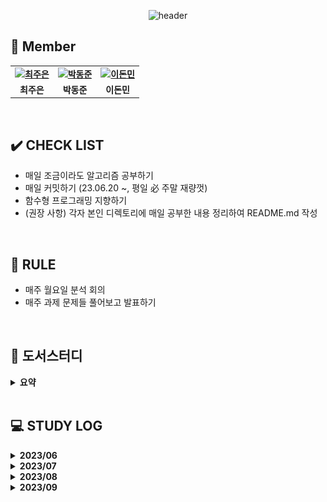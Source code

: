 <div align="center">
 
 ![header](https://capsule-render.vercel.app/api?type=waving&color=gradient&customColorList=10&height=320&section=header&text=Objectivist&fontSize=90&fontAlignY=35&desc=🐇%20Let's%20study%20together!&descAlignY=60)
 
</div>


 ## 👋 **Member**

<table align="center" style="font-weight : bold">
    <tr>
        <td align="center">
            <a href="https://github.com/loveStarDev">                 
                <img alt="최주은" src="https://avatars.githubusercontent.com/loveStarDev" width="200" />            
            </a>
        </td>
        <td align="center">
            <a href="https://github.com/dongjundev">                 
                <img alt="박동준" src="https://avatars.githubusercontent.com/dongjundev" width="200" />            
            </a>
        </td>
        <td align="center">
            <a href="https://github.com/dlehsals">                 
                <img alt="이돈민" src="https://avatars.githubusercontent.com/dlehsals" width="150" />            
            </a>
      </td>
    </tr>
    <tr>
        <td align="center">최주은</td>
        <td align="center">박동준</td>
        <td align="center">이돈민</td>
    </tr>
</table>

<br />

## ✔️ **CHECK LIST**  
- 매일 조금이라도 알고리즘 공부하기
- 매일 커밋하기 (23.06.20 ~, 평일 必 주말 재량껏)  
- 함수형 프로그래밍 지향하기  
- (권장 사항) 각자 본인 디렉토리에 매일 공부한 내용 정리하여 README.md 작성
  

<br />

## 📌 **RULE**  
 - 매주 월요일 분석 회의
 - 매주 과제 문제들 풀어보고 발표하기  

<br />


## 🌱 도서스터디

<details markdown="1">
<summary><strong> 요약 </strong></summary> 
  
|          기간           |    페이지    |              내용              | 도서명 | 비고 |
|:---------------------:|:---------:|:----------------------------:| :----: | :----: |
| 2023-07-03~2023-07-17 |  7P~25P   |    2장 객체 생성과 파괴 (아이템 1~3)    | ■ Effective Java | |
| 2023-07-17~2023-07-31 |  26P~35P  |    2장 객체 생성과 파괴 (아이템 4~6)    | ■ Effective Java | |
| 2023-07-31~2023-08-21 |  36P~50P  |    2장 객체 생성과 파괴 (아이템 7~9)    | ■ Effective Java | |
| 2023-08-21~2023-09-04 |  51P~76P  |   2장 객체 생성과 파괴 (아이템 10~12)   | ■ Effective Java | |
| 2023-09-04~2023-09-11 |  51P~76P  | 3장 모든 객체의 공통 메서드 (아이템 13~15) | ■ Effective Java | |
| 2023-09-11~2023-09-18 | 102P~114P |  4장 클래스와 인터페이스 (아이템 16~18)   | ■ Effective Java | |
| 2023-09-18~2023-09-25 | 122P~136P |  4장 클래스와 인터페이스 (아이템 19~21)   | ■ Effective Java | |

</details>
</br>

## 💻 STUDY LOG



<details markdown="1">
<summary><strong> 2023/06</strong></summary>
<br>
<table style="text-aling:center">
  <thead>
    <tr align="center">
     <th>주차</th>
     <th>종류</th>
     <th>레벨</th>
     <th>문제</th>
     <th>유형</th>
    </tr>
  </thead>
  <tbody>
   <tr align="center">
    <td rowspan="2">1주차<br>(2023/06/19 ~ 2023/06/26)</td>
    <td>프로그래머스</td>
    <td style="vertical-align:middle"><img src="./이미지/2.png" width="17"/></td>
    <td>
      <a href="https://school.programmers.co.kr/learn/courses/30/lessons/154540" target="_blank"> 무인도 여행 </a>
    </td>
    <td>DFS</td>
   </tr>
   <tr align="center">
    <td>백준</td>
    <td style="vertical-align:middle"><img src="./이미지/silver1.svg" width="17"/></td>
    <td>
     <a href="https://www.acmicpc.net/problem/2178" target="_blank"> 미로탐색 </a>
    </td>
    <td>BFS</td>
    </tr>
   <tr align="center">
    <td rowspan="2">2주차<br>(2023/06/26 ~ 2023/07/03)</td>
    <td>프로그래머스</td>
    <td style="vertical-align:middle"><img src="./이미지/3.png" width="17"/></td>
    <td>
      <a href="https://school.programmers.co.kr/learn/courses/30/lessons/1838" target="_blank"> 몸짱 트레이너 라이언의 고민 </a>
    </td>
    <td>카카오</td>
   </tr>
   <tr align="center">
    <td>백준</td>
    <td style="vertical-align:middle"><img src="./이미지/gold5.svg" width="17"/></td>
    <td>
     <a href="https://www.acmicpc.net/problem/2011" target="_blank"> 암호코드 </a>
    </td>
    <td>DP</td>
    </tr>
  </tbody>
</table>
</details>

<details markdown="1">
<summary><strong> 2023/07</strong></summary>
<br>
<table style="text-aling:center">
  <thead>
    <tr align="center">
     <th>주차</th>
     <th>종류</th>
     <th>레벨</th>
     <th>문제</th>
     <th>유형</th>
    </tr>
  </thead>
  <tbody>
   <tr align="center">
    <td rowspan="2">3주차<br>(2023/07/03 ~ 2023/07/10)</td>
    <td>프로그래머스</td>
    <td style="vertical-align:middle"><img src="./이미지/3.png" width="17"/></td>
    <td>
      <a href="https://school.programmers.co.kr/learn/courses/30/lessons/12979" target="_blank"> 기지국 설치 </a>
    </td>
    <td>Summer/Winter Coding(~2018)</td>
   </tr>
   <tr align="center">
    <td>백준</td>
    <td style="vertical-align:middle"><img src="./이미지/gold5.svg" width="17"/></td>
    <td>
     <a href="https://www.acmicpc.net/problem/1011" target="_blank"> Fly me to the Alpha Centauri </a>
    </td>
    <td>BFS</td>
   </tr>
  </tbody>
 <tr align="center">
    <td rowspan="3">4주차<br>(2023/07/10 ~ 2023/07/17)</td>
    <td>프로그래머스</td>
    <td style="vertical-align:middle"><img src="./이미지/3.png" width="17"/></td>
    <td>
      <a href="https://school.programmers.co.kr/learn/courses/30/lessons/132266" target="_blank"> 부대복귀 </a>
    </td>
    <td>연습문제</td>
   </tr>
   <tr align="center">
    <td>백준</td>
    <td style="vertical-align:middle"><img src="./이미지/gold5.svg" width="17"/></td>
    <td>
     <a href="https://www.acmicpc.net/problem/20165" target="_blank"> 인내의 도미노 장인 호석 </a>
    </td>
    <td>구현/시뮬레이션</td>
   </tr>
   <tr align="center">
    <td>백준</td>
    <td style="vertical-align:middle"><img src="./이미지/gold4.svg" width="17"/></td>
    <td>
     <a href="https://www.acmicpc.net/problem/11559" target="_blank"> Puyo Puyo </a>
    </td>
    <td>보너스</td>
   </tr>
   <tr align="center">
    <td rowspan="3">5주차<br>(2023/07/17 ~ 2023/07/24)</td>
    <td>프로그래머스</td>
    <td style="vertical-align:middle"><img src="./이미지/3.png" width="17"/></td>
    <td>
      <a href="https://school.programmers.co.kr/learn/courses/30/lessons/92344" target="_blank"> 파괴되지 않은 건물 </a>
    </td>
    <td>2022 KAKAO BLIND RECRUITMENT</td>
   </tr>
   <tr align="center">
    <td>백준</td>
    <td style="vertical-align:middle"><img src="./이미지/gold4.svg" width="17"/></td>
    <td>
     <a href="https://www.acmicpc.net/problem/17069" target="_blank"> 파이프 옮기기 2 </a>
    </td>
    <td>DP</td>
   </tr>
   <tr align="center">
    <td>백준</td>
    <td style="vertical-align:middle"><img src="./이미지/gold4.svg" width="17"/></td>
    <td>
     <a href="https://www.acmicpc.net/problem/16434" target="_blank"> 드래곤 앤 던전 </a>
    </td>
    <td>이분탐색, 구현</td>
   </tr>
 <tr align="center">
    <td rowspan="3">6주차<br>(2023/07/24 ~ 2023/07/31)</td>
    <td>프로그래머스</td>
    <td style="vertical-align:middle"><img src="./이미지/3.png" width="17"/></td>
    <td>
      <a href="https://school.programmers.co.kr/learn/courses/30/lessons/92343" target="_blank"> 양과 늑대 </a>
    </td>
    <td>2022 KAKAO BLIND RECRUITMENT</td>
   </tr>
   <tr align="center">
    <td>백준</td>
    <td style="vertical-align:middle"><img src="./이미지/gold4.svg" width="17"/></td>
    <td>
     <a href="https://www.acmicpc.net/problem/13397" target="_blank"> 구간 나누기 2 </a>
    </td>
    <td>이분탐색</td>
   </tr>
   <tr align="center">
    <td>백준</td>
    <td style="vertical-align:middle"><img src="./이미지/gold5.svg" width="17"/></td>
    <td>
     <a href="https://www.acmicpc.net/problem/2138" target="_blank"> 전구와 스위치 </a>
    </td>
    <td>그리디 알고리즘</td>
   </tr>
   </tbody>
</table>
</details>

 <details markdown="1">
<summary><strong> 2023/08</strong></summary>
<br>
<table style="text-aling:center">
  <thead>
    <tr align="center">
     <th>주차</th>
     <th>종류</th>
     <th>레벨</th>
     <th>문제</th>
     <th>유형</th>
    </tr>
  </thead>
  <tbody>
   <tr align="center">
    <td rowspan="3">7주차<br>(2023/07/31 ~ 2023/08/07)</td>
    <td>프로그래머스</td>
    <td style="vertical-align:middle"><img src="./이미지/3.png" width="17"/></td>
    <td>
      <a href="https://school.programmers.co.kr/learn/courses/30/lessons/72413" target="_blank"> 합승 택시 요금 </a>
    </td>
    <td>2021 KAKAO BLIND RECRUITMENT</td>
   </tr>
   <tr align="center">
    <td>백준</td>
    <td style="vertical-align:middle"><img src="./이미지/gold4.svg" width="17"/></td>
    <td>
     <a href="https://www.acmicpc.net/problem/17951" target="_blank"> 흩날리는 시험지 속에서 내 평점이 느껴진거야 </a>
    </td>
    <td>이분탐색</td></td>
   </tr>
   <tr align="center">
    <td>백준</td>
    <td style="vertical-align:middle"><img src="./이미지/gold5.svg" width="17"/></td>
    <td>
     <a href="https://www.acmicpc.net/problem/14719" target="_blank"> 빗물 </a>
    </td>
    <td>시뮬레이션</td>
   </tr>
   <tr align="center">
    <td rowspan="6">8주차<br>(2023/08/07 ~ 2023/08/21)</td>
    <td>프로그래머스</td>
    <td style="vertical-align:middle"><img src="./이미지/3.png" width="17"/></td>
    <td>
      <a href="https://school.programmers.co.kr/learn/courses/30/lessons/67258" target="_blank">보석 쇼핑</a>
    </td>
    <td>2020 카카오 인턴십</td>
   </tr>
   <tr align="center">
   <td>프로그래머스</td>
    <td style="vertical-align:middle"><img src="./이미지/3.png" width="17"/></td>
    <td>
      <a href="https://school.programmers.co.kr/learn/courses/30/lessons/17686" target="_blank">[3차]파일명 정렬</a>
    </td>
    <td>2018 KAKAO BLIND RECRUITMENT</td>
   </tr>
   <tr align="center">
    <td>백준</td>
    <td style="vertical-align:middle"><img src="./이미지/gold3.svg" width="17"/></td>
    <td>
     <a href="https://www.acmicpc.net/problem/20058" target="_blank"> 마법사 상어와 파이어스톰 </a>
    </td>
    <td>구현/시뮬레이션</td>
   </tr>
   <tr align="center">
    <td>백준</td>
    <td style="vertical-align:middle"><img src="./이미지/gold5.svg" width="17"/></td>
    <td>
     <a href="https://www.acmicpc.net/problem/3079" target="_blank"> 입국심사 </a>
    </td>
    <td>이분탐색</td>
   </tr>
   <tr align="center">
    <td>백준</td>
    <td style="vertical-align:middle"><img src="./이미지/gold5.svg" width="17"/></td>
    <td>
     <a href="https://www.acmicpc.net/problem/15686" target="_blank"> 치킨배달 </a>
    </td>
    <td>구현</td>
   </tr>
   <tr align="center">
    <td>백준</td>
    <td style="vertical-align:middle"><img src="./이미지/gold5.svg" width="17"/></td>
    <td>
     <a href="https://www.acmicpc.net/problem/2668" target="_blank"> 숫자고르기 </a>
    </td>
    <td>DFS</td>
   </tr>
   <tr align="center">
    <td rowspan="2">9주차<br>(2023/08/21 ~ 2023/09/04)</td>
    <td>소프티어</td>
    <td style="vertical-align:middle"><img src="./이미지/3.png" width="17"/></td>
    <td>
      <a href="https://softeer.ai/practice/info.do?idx=1&eid=804" target="_blank"> 플레이페어 암호 </a>
    </td>
    <td>구현</td>
   </tr>
   <tr align="center">
    <td>백준</td>
    <td style="vertical-align:middle"><img src="./이미지/gold4.svg" width="17"/></td>
    <td>
     <a href="https://www.acmicpc.net/problem/14938" target="_blank"> 서강그라운드 </a>
    </td>
    <td>다익스트라</td>
   </tr>
  </tbody>
</table>
</details>


<details markdown="1">
<summary><strong> 2023/09</strong></summary>
<br>
<table style="text-aling:center">
  <thead>
    <tr align="center">
     <th>주차</th>
     <th>종류</th>
     <th>레벨</th>
     <th>문제</th>
     <th>유형</th>
    </tr>
  </thead>
  <tbody>
  <tr align="center">
    <td rowspan="2">10주차<br>(2023/09/04 ~ 2023/09/11)</td>
    <td>소프티어</td>
    <td style="vertical-align:middle"><img src="./이미지/3.png" width="17"/></td>
    <td>
      <a href="https://softeer.ai/practice/info.do?idx=1&eid=1717" target="_blank"> 자동차 테스트 </a>
    </td>
    <td>구현</td>
   </tr>
   <tr align="center">
    <td>백준</td>
    <td style="vertical-align:middle"><img src="./이미지/gold4.svg" width="17"/></td>
    <td>
     <a href="https://www.acmicpc.net/problem/2565" target="_blank"> 전깃줄 </a>
    </td>
    <td> DP </td>
   </tr>
<tr align="center">
    <td rowspan="2">11주차<br>(2023/09/11 ~ 2023/09/18)</td>
    <td>소프티어</td>
    <td style="vertical-align:middle"><img src="./이미지/3.png" width="17"/></td>
    <td>
      <a href="https://softeer.ai/practice/info.do?idx=1&eid=1309" target="_blank"> 성적 평가 </a>
    </td>
    <td>구현</td>
   </tr>
   <tr align="center">
    <td>백준</td>
    <td style="vertical-align:middle"><img src="./이미지/gold2.svg" width="17"/></td>
    <td>
     <a href="https://www.acmicpc.net/problem/19236" target="_blank"> 청소년 상어 </a>
    </td>
    <td> 백트래킹 </td>
   </tr>
   <tr align="center">
    <td rowspan="2">12주차<br>(2023/09/18 ~ 2023/09/25)</td>
    <td>소프티어</td>
    <td style="vertical-align:middle"><img src="./이미지/3.png" width="17"/></td>
    <td>
      <a href="https://softeer.ai/practice/info.do?idx=1&eid=2050" target="_blank"> 순서대로 방문하기 </a>
    </td>
    <td>구현</td>
   </tr>
   <tr align="center">
    <td>백준</td>
    <td style="vertical-align:middle"><img src="./이미지/gold4.svg" width="17"/></td>
    <td>
     <a href="https://www.acmicpc.net/problem/1987" target="_blank"> 알파벳 </a>
    </td>
    <td> dfs </td>
   </tr>
     </tbody>
</table>
</details>
